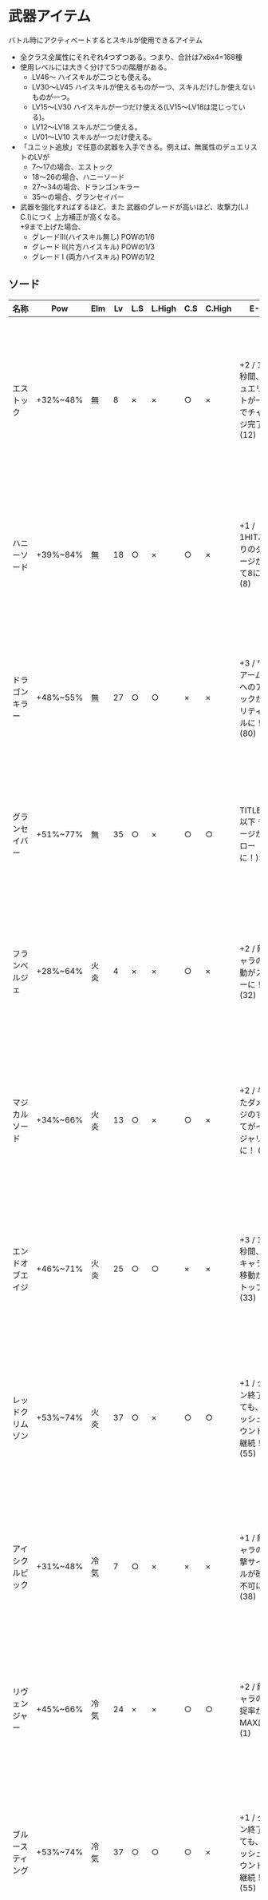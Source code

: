# 武器アイテム

バトル時にアクティベートするとスキルが使用できるアイテム

- 全クラス全属性にそれぞれ4つずつある。つまり、合計は7x6x4=168種
- 使用レベルには大きく分けて5つの階層がある。
  - LV46～ ハイスキルが二つとも使える。
  - LV30～LV45 ハイスキルが使えるものが一つ、スキルだけしか使えないものが一つ。
  - LV15～LV30 ハイスキルが一つだけ使える(LV15～LV18は混じっている)。
  - LV12～LV18 スキルが二つ使える。
  - LV01～LV10 スキルが一つだけ使える。
- 「ユニット追放」で任意の武器を入手できる。例えば、無属性のデュエリストのLVが
  - 7～17の場合、エストック
  - 18～26の場合、ハニーソード
  - 27～34の場合、ドランゴンキラー
  - 35～の場合、グランセイバー
- 武器を強化すればするほど、また 武器のグレードが高いほど、攻撃力(L.I C.I)につく 上方補正が高くなる。<br />+9まで上げた場合、
  - グレードⅢ(ハイスキル無し) POWの1/6
  - グレード Ⅱ(片方ハイスキル) POWの1/3
  - グレード Ⅰ (両方ハイスキル) POWの1/2

## ソード 

|名称|Pow|Elm|Lv|L.S|L.High|C.S|C.High|E-1|E-2|E-3|
|---|---|---|---|---|---|---|---|---|---|---|
|エストック|+32%~48%|無|8|×|×|○|×|+2 / 10秒間、デュエリストが一瞬でチャージ完了！ (12)|+4 / Lフェイズ時、属性関係なくハイスキル可能に！ (79)|+6 / ハーミットが1スクエアだけ前進可能に！ (62)|
|ハニーソード|+39%~84%|無|18|○|×|○|×|+1 / 1HITあたりのダメージが全て8に！ (8)|+4 / アタックをヒットさせるとスタン状態に！ (95)|+8 / 1HITあたりのダメージが全て888に！ (88)|
|ドラゴンキラー|+48%~55%|無|27|○|○|×|×|+3 / ワイアーム種へのアタックがクリティカルに！ (80)|+5 / 10秒間、アーチャーが一瞬でチャージ完了！ (15)|+7 / アーチャーが1スクエアだけ前進可能に！ (72)|
|グランセイバー|+51%~77%|無|35|○|×|○|○|TITLE(+3以下 チャージがスローに！):2|+5 / ウィスプが巨大化し、被弾確率アップ！ (22)|+7 / 無属性スキルのATKが2倍に！ (19)|
|フランベルジェ|+28%~64%|火炎|4|×|×|○|×|+2 / 敵キャラの移動がスローに！ (32)|+5 / スキルにステータス異常効果が付加！ (51)|+6 / 10秒間、ウォーリアが一瞬でチャージ完了！ (13)|
|マジカルソード|+34%~66%|火炎|13|○|×|○|×|+2 / 与えたダメージのすべてがインジャリーに！ (6)|+5 / 敵キャラがグラムを踏むとクリティカルに！ (98)|+7 / 10秒間、ランスナイトが一瞬でチャージ完了！ (18)|
|エンドオブエイジ|+46%~71%|火炎|25|○|○|×|×|+3 / 15秒間、敵キャラの移動がストップ！ (33)|+5 / 火炎属性の敵弾に被弾するとターン終了！ (54)|+7 / 火炎属性の敵弾をスルー！ (53)|
|レッドクリムゾン|+53%~74%|火炎|37|○|×|○|○|+1 / ターン終了しても、ラッシュカウントが継続！ (55)|+6 / 火炎属性スキルのATKが2倍に！ (21)|+8 / 10秒間、プリエステスが一瞬でチャージ完了！ (16)|
|アイシクルピック|+31%~48%|冷気|7|○|×|×|×|+1 / 敵キャラの攻撃サイクルが確認不可に！ (38)|+4 / ラミア種へのアタックがクリティカルに！ (40)|+7 / 10秒間、ハーミットが一瞬でチャージ完了！ (14)|
|リヴェンジャー|+45%~66%|冷気|24|×|×|○|○|+2 / 敵キャラの捕捉率がMAXに！ (1)|+6 / 冷気属性の敵弾に被弾するとターン終了！ (64)|+9 / 被弾するごとに、EXPが増加！ (43)|
|ブルースティング|+53%~74%|冷気|37|○|○|○|×|+1 / ターン終了しても、ラッシュカウントが継続！ (55)|+6 / 冷気属性スキルのATKが2倍に！ (23)|+8 / 10秒間、ウィザードが一瞬でチャージ完了！ (17)|
|精霊剣ゼファーレ|+62%~85%|冷気|53|○|○|○|○|+2 / 冷気属性の敵弾をスルー！ (63)|+4 / 与えたダメージの全てがインジャリーに！ (6)|+6 / 被弾時のダメージが半減！ (36)|
|エナジーブレード|+30%~52%|雷撃|6|○|×|×|×|+3 / 雷撃属性の敵弾に被弾するとターン終了！ (74)|+4 / 雷撃属性の敵弾をスルー！ (73)|+8 / 雷撃属性スキルのATKが2倍に！ (25)|
|斬鉄剣|+42%~69%|雷撃|21|×|×|○|○|+1 / すべての攻撃でオブジェクトが破壊！ (58)|+4 / 被弾するごとにMPが減少！ (26)|+7 / スキルが高速で発動！ (75)|
|七星宝剣|+54%~75%|雷撃|38|○|○|○|×|+3 / ジェムのMPゲージ蓄積量が2倍に！ (7)|+5 / 男性ユニットが属性関係なくハイスキル可能に！ (78)|+7 / MPが2ゲージぶん蓄積！ (52)|
|真・斬鉄剣|+67%~86%|雷撃|58|○|○|○|○|+1 / すべての攻撃でオブジェクト破壊！ (58)|+4 / ＭＰが０に！ (85)|+7 / スキルが２回連続で発動！ (97)|
|白銀のレイピア|+31%~52%|神聖|7|○|×|×|×|+4 / 女性ユニットが属性関係なくハイスキル可能に！ (87)|+5 / 敵キャラがステルス状態に！ (71)|+6 / ウィザードが1スクエアだけ前進可能に！ (92)|
|破邪の霊剣|+41%~55%|神聖|20|×|×|○|○|+2 / Cフェイズ時のみ、アイテム装備不可！ (59)|+4 / 神聖属性の敵弾をスルー！ (83)|+7 / 全ての攻撃でオブジェクトが破壊！ (60)|
|エクスカリバー|+53%~86%|神聖|42|○|○|○|×|+3 / 敵キャラの攻撃サイクルがスローに！ (31)|+5 / 神聖属性の敵弾に被弾するとターン終了！ (84)|+7 / 神聖属性スキルのATKが2倍に！ (27)|
|天使剣ロージア|+74%~88%|神聖|65|○|○|○|○|+5 / プリエステスが1スクエアだけ前進可能に！ (82)|+7 / 獲得EXPが2倍に！ (48)|+9 / 初撃が1ダメージで、HITするごとに倍増！ (00)|
|血濡れのレイピア|+25%~58%|暗黒|1|×|×|○|×|+2 / 暗黒属性の敵弾に被弾するとターン終了！ (94)|+5 / 敵キャラの移動が高速に！ (46)|+9 / チャージ中、敵キャラのHPが徐々に減少！ (41)|
|デスブリンガー|+33%~77%|暗黒|12|○|×|○|×|+3 / 敵キャラの攻撃サイクルが高速に！ (42)|+5 / 10秒間、被弾するとターン終了！ (44)|+6 / 敵キャラのインジャリー回復がストップ！ (47)|
|葬送剣ゾルフィ|+49%~72%|暗黒|28|○|○|×|×|+3 / 暗黒属性の敵弾をスルー！ (93)|+4 / ウィスプの活動量で明度が変化！ (96)|+6 / 敵キャラの捕捉率がMAXに！ (1)|
|妖刀夜叉|+61%~91%|暗黒|45|○|×|○|○|+1 / 敵キャラのインジャリー回復が高速に！ (49)|+4 / TIMEが徐々に減少！ (11)|+7 / 暗黒属性スキルのATKが2倍に！ (29)|

## アクス 

|名称|Pow|Elm|Lv|L.S|L.High|C.S|C.High|E-1|E-2|E-3|
|---|---|---|---|---|---|---|---|---|---|---|
|フランシスカ|+30%~52%|無|6|×|×|○|×|+2 / ターン終了してもラッシュカウント継続！ (55)|+5 / 10秒間、デュエリストが一瞬でチャージ完了！ (12)|+8 / ドリアード種へのアタックがクリティカルに！ (20)|
|バトルアクス|+38%~43%|無|17|○|○|×|×|+1 / ターン終了してもラッシュカウント継続！ (55)|+4 / 10秒間、ウォーリアが一瞬でチャージ完了！ (13)|+8 / 無属性スキルのATKが2倍に！ (19)|
|ハンマーヘッド|+50%~72%|無|34|○|×|○|○|+4 / 男性ユニットが属性関係なくハイスキル可能に！ (78)|+6 / 全てのアイテムが装備不可！ (35)|+8 / スキルの初撃のみ、ATKが大幅アップ！ (34)|
|処刑人ドニの大斧|+58%~78%|無|49|○|○|○|○|+1 / 敵キャラの攻撃サイクルがスローに！ (31)|+4 / 10秒間、被弾するとターン終了！ (44)|+7 / 人間系へのアタックがクリティカルに！ (70)|
|バルバリアクス|+32%~44%|火炎|8|○|×|×|×|+4 / Cフェイズ時、属性関係なくハイスキル可能に！ (81)|+6 / ドリアード種へのアタックがクリティカルに！ (20)|+7 / ウィザードが1スクエアだけ前進可能に！ (92)|
|サンライズ|+44%~70%|火炎|23|×|×|○|○|+2 / 与えたダメージの全てがインジャリーに！ (6)|+4 / 火炎属性の敵弾をスルー！ (53)|+7 / 被弾時のダメージが半減！ (36)|
|煉獄斧|+52%~97%|火炎|36|○|○|○|×|+3 / 火炎属性の敵弾に被弾するとターン終了！ (54)|+5 / スキルにステータス異常効果が付加！ (51)|+7 / 敵キャラのインジャーリー回復がストップ！ (47)|
|紅蓮のドラゴニア|+63%~79%|火炎|54|○|○|○|○|+3 / MPが徐々に減少！ (37)|+6 / 火炎属性スキルのATKが2倍に！ (21)|+7 / 10秒間ウィザードが一瞬でチャージ完了！ (17)|
|凍てついた斧|+25%~58%|冷気|1|×|×|○|×|+2 / チャージがスローに！ (2)|+5 / ウィスプの移動がスローに！ (65)|+8 / 15秒間、敵キャラの移動がストップ！ (33)|
|氷晶のクレセント|+38%~67%|冷気|17|○|×|○|×|+3 / ハーミットが1スクエアだけ前進可能に！ (62)|+5 / 冷気属性の敵弾に被弾するとターン終了！ (64)|+8 / 冷気属性のスキルのATKが2倍に！ (23)|
|オーロラアクス|+47%~70%|冷気|26|○|○|×|×|+2 / 冷気属性の敵弾をスルー！ (63)|+5 / スキルがスローで発動！ (76)|+7 / 敵キャラの移動がスローに！ (32)|
|リヴァイアサン|+57%~90%|冷気|41|○|×|○|○|+3 / ウィスプが巨大化し、被弾確率アップ！ (22)|+6 / 獲得EXPが2倍に！ (48)|+7 / 10秒間、ハーミットが一瞬でチャージ完了！ (14)|
|バルディッシュ|+28%~35%|雷撃|4|○|×|×|×|+4 / レベルに関係なく、アイテムが装備可能に！ (56)|+6 / ドリアード種へのアタックがクリティカルに！ (20)|+7 / アーチャーが1スクエアだけ前進可能に！ (72)|
|サンダーバード|+36%~78%|雷撃|15|○|×|○|×|TITLE(+2以下 敵キャラの攻撃サイクルが確認不可に！):38|+5 / 敵キャラの攻撃サイクルが高速に！ (42)|+6 / 雷撃属性の敵弾をスルー！ (73)|
|ミョルニル|+46%~70%|雷撃|25|×|×|○|○|+3 / 10秒間、アーチャーが一瞬でチャージ完了！ (15)|+7 / 被弾するごとに、MPが減少！ (26)|+8 / 被弾するごとに、MPゲージが蓄積！ (45)|
|雷轟ギガンティア|+53%~76%|雷撃|37|○|○|○|×|+2 / アタックをヒットさせるとスタン状態に！ (95)|+4 / 電撃属性の敵弾に被弾するとターン終了！ (74)|+7 / 雷撃属性のスキルのATKが２倍！ (25)|
|十字斧|+29%~55%|神聖|5|×|×|○|×|+3 / 神聖属性の敵弾をスルー！ (83)|+5 / 神聖属性の敵弾に被弾するとターン終了！ (84)|+6 / レベルに関係なく、アイテムが装備可能に！ (56)|
|ホーリーアクス|+36%~56%|神聖|15|○|×|○|×|+2 / 10秒間、プリエステスが一瞬でチャージ完了！ (16)|+8 / 神聖属性スキルのATKが2倍に！ (27)|+9 / プリエステスが１スクエアだけ前進可能に！ (82)|
|ミルキーウェイ|+49%~71%|神聖|28|○|○|×|×|+4 / 被弾時のダメージが半減！ (36)|+5 / 敵キャラのインジャーリー回復が高速に！ (49)|+9 / 被弾するごとに、EXPが増加！ (43)|
|聖斧エンジェリケ|+55%~85%|神聖|39|○|×|○|○|+1 / VITの消費なしでスキル発動！ (89)|+4 / 与えたダメージの全てがインジャーリーに！ (6)|+7 / 女性ユニットが属性関係なくハイスキル可能に！ (87)|
|スラッシャー|+27%~53%|暗黒|2|○|×|×|×|+3 / 敵キャラの移動が高速に！ (46)|+4 / チャージが高速に！ (3)|+7 / 10秒間、ランスナイトが一瞬でチャージ完了！ (18)|
|混沌の戦斧|+40%~59%|暗黒|19|×|×|○|○|+3 / Lフェイズ時のみ、アイテム装備不可！ (61)|+5 / 暗黒属性の敵弾をスルー！ (93)|+8 / HITするごとに、ATKがランダムに変動！ (67)|
|デビルウイング|+59%~83%|暗黒|31|○|○|○|×|+3 / 被弾時のダメージが2倍に！ (24)|+5 / セットしたアイテムがランダムで消滅！ (57)|+7 / 暗黒属性スキルのATKが2倍に！ (29)|
|魔斧ガルガロドン|+69%~100%|暗黒|60|○|○|○|○|+2 / 出撃しているユニットのVITが2.0減少！ (99)|+5 / 暗黒属性の敵弾に被弾するとターン終了！ (94)|+7 / チャージ中、敵キャラのHPが徐々に減少！ (41)|

## ダガー 

|名称|Pow|Elm|Lv|L.S|L.High|C.S|C.High|E-1|E-2|E-3|
|---|---|---|---|---|---|---|---|---|---|---|
|猛犬のキバ|+25%~58%|無|1|○|×|×|×|+2 / Lフェイズ時のみ、アイテム装備不可！ (61)|+4 / 敵キャラの移動が高速に！ (46)|+7 / 敵キャラのインジャーリー回復がストップ！ (47)|
|マインゴーシュ|+33%~71%|無|12|○|×|○|×|+4 / 敵キャラの移動がスローに！ (32)|+5 / 敵キャラの攻撃サイクルがスローに！ (31)|+8 / Cフェイズ時、属性関係なくハイスキル可能に！ (81)|
|餓狼のキバ|+50%~61%|無|29|×|×|○|○|+3 / 敵キャラの攻撃サイクルが高速に！ (42)|+6 / ハウンド種へのアタックがクリティカルに！ (50)|+7 / 無属性スキルのATKが2倍に！ (19)|
|虚空裂ク爪|+56%~86%|無|40|○|○|○|×|+5 / 敵キャラがステルス状態に！ (71)|+6 / ウィスプの残像が敵弾に変化！ (91)|+7 / 飛行系へのアタックがクリティカルに！ (90)|
|ホットエッジス|+29%~66%|火炎|3|×|×|○|×|+2 / 火炎属性の敵弾に被弾するとターン終了！ (54)|+5 / 被弾時のダメージが2倍に！ (24)|+8 / 与えたダメージの全てが非インジャーリーに！ (5)|
|灼熱のバゼラード|+35%~64%|火炎|14|○|×|○|×|+2 / 10秒間、ウィザードが一瞬でチャージ完了！ (17)|+5 / ウィザードが1スクエアだけ前進可能に！ (92)|+8 / 与えたダメージの全てが非インジャーリーに！ (5)|
|バーニンセイバー|+45%~60%|火炎|24|○|○|×|×|+4 / スキルにステータス異常効果が付加！ (51)|+6 / ドリアード種へのアタックがクリティカルに！ (20)|+8 / 火炎属性スキルのATKが2倍に！ (21)|
|鳳凰緋剣ガトレア|+54%~86%|火炎|38|○|×|○|○|+2 / 火炎属性の敵弾をスルー！ (53)|+5 / セットしたアイテムの1つがランダムで消滅！ (57)|+8 / ワイアーム種へのアタックがクリティカルに！ (80)|
|氷柱の短剣|+26%~59%|冷気|2|○|×|×|×|+1 / 全てのアイテムが装備不可！ (35)|+5 / ハーミットが1スクエアだけ前進可能に！ (62)|+8 / 15秒間、敵キャラの移動がストップ！ (33)|
|ジャックナイフ|+43%~59%|冷気|22|×|×|○|○|+2 / 10秒間、ハーミットが一瞬でチャージ完了！ (14)|+4 / 冷気属性の敵弾に被弾するとターン終了！ (64)|+8 / 人間系へのアタックがクリティカルに！ (70)|
|ブリザードダガー|+49%~67%|冷気|33|○|○|○|×|+2 / フェイズチェンジ不可！ (66)|+5 / 冷気属性の敵弾をスルー！ (63)|+7 / 冷気属性スキルのATKが2倍に！ (23)|
|深蒼なるジェミニ|+66%~82%|冷気|57|○|○|○|○|+5 / 10秒間ランスナイトが一瞬でチャージ完了！ (18)|+7 / 獲得EXPが２倍に！ (48)|+9 / スキルが２回連続で発動！ (97)|
|ナーガの牙|+34%~55%|雷撃|10|×|×|○|×|+6 / ラミア種へのアタックがクリティカルに！ (40)|+7 / 10秒間ウォーリアが一瞬でチャージ完了！ (13)|+8 / アーチャーが1スクエアだけ前進可能に！ (72)|
|電撃ダガー|+43%~68%|雷撃|22|○|○|×|×|+2 / 雷撃属性の敵弾に被弾するとターン終了！ (74)|+4 / 雷撃属性の敵弾をスルー！ (73)|+8 / アタックをヒットさせるとスタン状態に！ (95)|
|ルーンナイフ|+54%~75%|雷撃|38|○|×|○|○|+4 / 敵キャラがグラムを踏むとクリティカルに！ (98)|+7 / 被弾するごとに、MPゲージが蓄積！ (45)|+8 / 10秒間、アーチャーが一瞬でチャージ完了！ (15)|
|閃光のグラニエル|+68%~83%|雷撃|59|○|○|○|○|+3 / アンデッド系へのアタックがクリティカルに！ (60)|+6 / 出撃しているユニットのVITが2.0減少！ (99)|+7 / 雷撃属性のスキルのATKが２倍！ (25)|
|シルバーダガー|+32%~46%|神聖|8|○|×|×|×|+6 / 神聖属性スキルのATKが2倍に！ (27)|+7 / 10秒間、デュエリストが一瞬でチャージ完了！ (12)|+9 / プリエステスが1スクエアだけ前進可能に！ (82)|
|アヴェンジャー|+35%~78%|神聖|14|○|×|○|×|+2 / 神聖属性の敵弾に被弾するとターン終了！ (84)|+4 / 10秒間、被弾するとターン終了！ (44)|+7 / 人間系へのアタックがクリティカルに！ (70)|
|マナリスダガー|+48%~72%|神聖|27|×|×|○|○|+1 / 敵キャラのインジャーリー回復が高速に！ (49)|+4 / チャージ中、TIMEが減少しない！ (39)|+7 / 10秒間、プリエステスが一瞬でチャージ完了！ (16)|
|プリンセスガード|+61%~86%|神聖|45|○|○|○|×|+2 / 神聖属性の敵弾をスルー！ (83)|+5 / VITの消費なしでスキル発動！ (89)|+8 / セイバー種へのアタックがクリティカルに！ (30)|
|レイヴンナイフ|+30%~66%|暗黒|6|×|×|○|×|+3 / 10秒間、被弾するとターン終了！ (44)|+5 / 敵キャラの補足率がMAXに！ (1)|+8 / 与えたダメージが全て非インジャリーに！ (5)|
|ヴァンピール|+46%~65%|暗黒|25|○|○|×|×|+1 / MPが徐々に減少！ (37)|+4 / 暗黒属性の敵弾をスルー！ (93)|+7 / 人間系へのアタックがクリティカルに！ (70)|
|冥刀イシュトナ|+50%~72%|暗黒|34|○|×|○|○|+2 / 暗黒属性の敵弾に被弾するとターン終了！ (94)|+6 / 人間系へのアタックがクリティカルに！ (70)|+8 / 暗黒属性スキルのATKが2倍に！ (29)|
|漆黒のメビウス|+69%~85%|暗黒|60|○|○|○|○|+3 / VITの消費なしでスキル発動！ (89)|+5 / ウィスプの活動量で明度が変動！ (96)|+9 / スキルが２回連続で発動！ (97)|

## ボウ 

|名称|Pow|Elm|Lv|L.S|L.High|C.S|C.High|E-1|E-2|E-3|
|---|---|---|---|---|---|---|---|---|---|---|
|手作りの弓|+25%~58%|無|1|×|×|○|×|+1 / 全てのアイテムが装備不可！ (35)|+4 / 1HITあたりのダメージが全て8に！ (8)|+7 / ターン終了しても、ラッシュカウントが継続！ (55)|
|ロングボウ|+36%~42%|無|15|○|○|×|×|+1 / ターン終了しても、ラッシュカウントが継続！ (55)|+7 / 飛行系へのアタックがクリティカルに！ (90)|+8 / 10秒間、ランスナイトが一瞬でチャージ完了！ (18)|
|ガトリングボウ|+48%~67%|無|32|○|×|○|○|+1 / HITするごとに、ATKがランダムで変動！ (67)|+4 / 敵キャラの攻撃サイクルが確認不可に！ (38)|+7 / アーチャーが1スクエアだけ前進可能に！ (72)|
|落鳳の強弩|+55%~60%|無|46|○|○|○|○|+3 / 飛行系へのアタックがクリティカルに！ (90)|+6 / 出現中のジェムが敵弾に変化！ (4)|+7 / 無属性スキルのATKが2倍に！ (19)|
|フリントボウ|+27%~61%|火炎|3|○|×|×|×|+2 / 10秒間、ウィザードが一瞬でチャージ完了！ (17)|+5 / 被弾時のダメージが2倍に！ (24)|+7 / アタックをヒットさせるとスタン状態に！ (95)|
|フレアシューター|+35%~64%|火炎|14|○|×|○|×|+2 / 敵キャラの捕捉率がMAXに！ (1)|+4 / 10秒間、ウォーリアが一瞬でチャージ完了！ (13)|+7 / ウィザードが1スクエアだけ前進可能に！ (92)|
|火竜弩|+42%~68%|火炎|21|×|×|○|○|+2 / 火炎属性の敵弾をスルー！ (53)|+5 / 被弾するごとに、EXPが減少！ (28)|+6 / 敵キャラのインジャーリー回復がストップ！ (47)|
|プロミネントボウ|+52%~78%|火炎|36|○|○|○|×|+1 / ターン終了しても、ラッシュカウントが継続！ (55)|+4 / 出現中のジェムが敵弾に変化！ (4)|+7 / 火炎属性スキルのATKが2倍に！ (21)|
|疾風の弓|+30%~61%|冷気|6|○|×|×|×|+2 / 敵キャラの移動が高速に！ (46)|+4 / チャージが高速に！ (3)|+8 / チャージ中、TIMEが減少しない！ (39)|
|雨雲の弓|+38%~39%|冷気|17|×|×|○|○|+1 / HITするごとに、ATKがランダムに変動！ (67)|+4 / 冷気属性の敵弾をスルー！ (63)|+6 / 10秒間、ハーミットが一瞬でチャージ完了！ (14)|
|氷河のガジェット|+49%~91%|冷気|33|○|○|○|×|+2 / チャージがスローに！ (2)|+5 / MPが0に！ (85)|+7 / 15秒間、敵キャラの移動がストップ！ (33)|
|ストームブリンガ|+59%~75%|冷気|50|○|○|○|○|+3 / 出現中のジェムが敵弾に変化！ (4)|+7 / 冷気属性スキルのATKが2倍に！！ (23)|+8 / ハーミットが１スクエアだけ前進可能に！ (62)|
|スパイラルアーク|+32%~63%|雷撃|8|○|×|×|×|+3 / ターン終了しても、ラッシュカウントが継続！ (55)|+5 / 敵キャラの移動がスローに！ (32)|+7 / Lフェイズ時、属性関係なくハイスキル可能に！ (79)|
|ライトニングボウ|+47%~61%|雷撃|26|×|×|○|○|+1 / ターン終了しても、ラッシュカウントが継続！ (55)|+5 / 10秒間、デュエリストが一瞬でチャージ完了！ (12)|+8 / 雷撃属性スキルのATKが2倍に！ (25)|
|雷迅の弓|+50%~73%|雷撃|34|○|○|○|×|+2 / 敵キャラの攻撃サイクルが高速に！ (42)|+4 / チャージ中、TIMEが減少しない！ (39)|+7 / 飛行系へのアタックがクリティカルに！ (90)|
|ディアナの星弓|+70%~83%|雷撃|61|○|○|○|○|+2 / 10秒間アーチャーが一瞬でチャージ完了！ (15)|+4 / 雷撃属性の敵弾をスルー！ (73)|+7 / スキルの初撃のみ、ATKが大幅アップ！ (34)|
|祝福の弓|+29%~62%|神聖|5|×|×|○|×|TITLE(+3以下 VITの消費なしでスキル発動！):89|+5 / Cフェイズ時のみ、アイテム装備不可！ (59)|+7 / 10秒間、プリエステスが一瞬でチャージ完了！ (16)|
|エルフィンボウ|+36%~64%|神聖|15|○|×|○|×|+4 / 敵キャラの攻撃サイクルがスローに！ (31)|+6 / 飛行系へのアタックがクリティカルに！ (90)|+8 / ハウンド種へのアタックがクリティカルに！ (50)|
|虹色アーク|+48%~62%|神聖|27|○|○|×|×|+2 / 神聖属性の敵弾をスルー！ (83)|+5 / フェイズチェンジ不可！ (66)|+8 / 神聖属性スキルのATKが2倍に！ (27)|
|聖弓ファーレン|+56%~81%|神聖|40|○|×|○|○|+4 / プリエステスが１スクエアだけ前進可能に！ (82)|+5 / 敵キャラのインジャリー回復が高速に！ (49)|+6 / 獲得EXPが２倍に！ (48)|
|ナイトクロウ|+28%~64%|暗黒|4|×|×|○|×|+3 / 出現中のジェムが敵弾に変化！ (4)|+4 / セットしたアイテムの1つがランダムで消滅！ (57)|+5 / HITするごとに、ATKがランダムに変動！ (67)|
|無明の霊弓|+38%~79%|暗黒|17|○|×|○|×|+1 / 敵キャラがステルス状態に！ (71)|+4 / スキルが高速で発動！ (75)|+7 / チャージが高速に！ (3)|
|ダークシューター|+47%~57%|暗黒|26|○|○|×|×|+2 / 暗黒属性の敵弾をスルー！ (93)|+5 / 敵キャラの捕捉率がMAXに！ (1)|+8 / 暗黒属性スキルのATKが2倍に！ (29)|
|ゴルゴダの魔弓|+58%~82%|暗黒|42|○|×|○|○|+1 / 出現中のジェムが敵弾に変化！ (4)|+4 / ハウンド種へのアタックがクリティカルに！ (50)|+7 / ワイアーム種へのアタックがクリティカルに！ (80)|

## メイス 

|名称|Pow|Elm|Lv|L.S|L.High|C.S|C.High|E-1|E-2|E-3|
|---|---|---|---|---|---|---|---|---|---|---|
|トゲトゲハンマー|+37%~64%|無|10|○|×|×|×|TITLE(+4以下 敵キャラの攻撃サイクルが高速に！):42|TITLE(+6以下 10秒間、ウォーリアが一瞬でチャージ完了！):13|TITLE(+7以下 男性ユニットが属性関係なくハイスキル可能に！):78|
|モーニングスター|+35%~64%|無|14|○|×|○|×|+2 / 全ての攻撃でオブジェクトが破壊！ (58)|+6 / 10秒間、ランスナイトが一瞬でチャージ完了！ (18)|+8 / 無属性スキルのATKが2倍に！ (19)|
|ダマスクスメイス|+45%~58%|無|24|×|×|○|○|+3 / 敵キャラの移動が高速に！ (46)|+6 / ラミア種へのアタックがクリティカルに！ (40)|+7 / 10秒間、デュエリストが一瞬でチャージ完了！ (12)|
|フォーミュラー|+61%~86%|無|45|○|○|○|×|+1 / ボス敵のレイジレートが徐々に上昇！ (9)|+5 / 敵キャラの攻撃サイクルがスローに！ (31)|+8 / 初撃ダメージ1でHITごとにダメージが倍増していく！ (00)|
|拝火銅棍|+33%~54%|火炎|9|○|×|×|×|+1 / 敵キャラのインジャリー回復が高速に！ (49)|+5 / Lフェイズ時、属性関係なくハイスキル可能に！ (79)|+9 / 出撃しているユニットのVITが2.0回復！ (86)|
|アグニの焔勺|+45%~52%|火炎|24|×|×|○|○|+2 / 10秒間、ウィザードが一瞬でチャージ完了！ (17)|+5 / ウィザードが1スクエアだけ前進可能に！ (92)|+7 / ラミア種へのアタックがクリティカルに！ (40)|
|レッドヴァイパー|+49%~81%|火炎|33|○|○|○|×|+3 / 被弾時のダメージが2倍に！ (24)|+4 / 火炎属性の敵弾に被弾するとターン終了！ (54)|+7 / 火炎属性スキルのATKが2倍に！ (21)|
|ブラッディローズ|+61%~90%|火炎|52|○|○|○|○|+1 / 全てのアイテムが装備不可！ (35)|+2 / 敵キャラの捕捉率がMAXに！ (1)|+6 / 敵キャラの移動がスローに！ (32)|
|サファイアメイス|+31%~52%|冷気|7|×|×|○|×|+3 / 10秒間、ハーミットが一瞬でチャージ完了！ (14)|+5 / ハーミットが1スクエアだけ前進可能に！ (62)|+8 / MPが2ゲージぶん蓄積！ (52)|
|メフィーマの氷杯|+36%~73%|冷気|15|○|×|○|×|+1 / Cフェイズ時のみ、アイテム装備不可！ (59)|+8 / アンデッド系へのアタックがクリティカルに！ (60)|+9 / 出撃しているユニットのVITが2.0回復！ (86)|
|ブルーボンバー|+51%~72%|冷気|30|○|○|×|×|+3 / スキルがスローで発動！ (76)|+4 / 冷気属性の敵弾に被弾するとターン終了！ (64)|+7 / 冷気属性スキルのATKが2倍に！ (23)|
|ゼロファクター|+55%~95%|冷気|39|○|×|○|○|+1 / 被弾するごとに、EXPが減少！ (28)|+4 / 15秒間敵キャラの移動がストップ！ (33)|+7 / 与えたダメージが全て非インジャリーに！ (5)|
|ラッキーブルーム|+31%~57%|雷撃|7|×|×|○|×|+3 / 雷撃属性の敵弾に被弾するとターン終了！ (74)|+7 / ジェムのMPゲージ蓄積量が2倍に！ (7)|+9 / 1HITあたりのダメージが7のゾロ目に！ (77)|
|金色の飾槌|+41%~42%|雷撃|20|○|○|×|×|+5 / レベルに関係なく、アイテムが装備可能に！ (56)|+7 / 雷撃属性スキルのATKが2倍に！ (25)|+8 / アーチャーが1スクエアだけ前進可能に！ (72)|
|煌きのステッキ|+52%~73%|雷撃|36|○|×|○|○|+6 / アンデッド系へのアタックがクリティカルに！ (60)|+7 / 被弾するまで、TIMEが徐々に回復！ (68)|+8 / 10秒間、アーチャーが一瞬でチャージ完了！ (15)|
|ギャラクティカ|+56%~82%|雷撃|47|○|○|○|○|+2 / スキルにステータス異常効果が付加！ (51)|+4 / 被弾時のダメージが半減！ (36)|+6 / アタックをヒットさせるとスタン状態に！ (95)|
|幸せのベル|+27%~43%|神聖|3|×|×|○|×|+4 / 被弾するまで、TIMEが徐々に回復！ (68)|+6 / 10秒間、全ての敵弾をスルー！ (10)|+8 / HITするごとに、ATKがランダムに変動！ (67)|
|ヴィーナスワンド|+39%~55%|神聖|18|○|○|×|×|+1 / 与えたダメージの全てがインジャリーに！ (6)|+4 / 被弾するまで、TIMEが徐々に回復！ (68)|+7 / 被弾時のダメージが半減！ (36)|
|ヴァルキュリエス|+58%~77%|神聖|42|○|×|○|○|+5 / アンデッド系へのアタックがクリティカルに！ (60)|+6 / 敵キャラのインジャーリー回復がストップ！ (47)|+7 / 神聖属性スキルのATKが2倍に！ (27)|
|千夜聖夜の秘槌|+71%~87%|神聖|62|○|○|○|○|+3 / アンデッド系へのアタックがクリティカルに！ (60)|+5 / 神聖属性の敵弾に被弾するとターン終了！ (84)|+7 / チャージ中、敵キャラのHPが徐々に減少！ (41)|
|ブラックブランド|+30%~62%|暗黒|6|○|×|×|×|+2 / Cフェイズ時のみ、アイテム装備不可！ (59)|+5 / 被弾するごとに、MPが減少！ (26)|+8 / 暗黒属性スキルのATKが2倍に！ (29)|
|パメラのほうき|+35%~68%|暗黒|14|○|×|○|×|+1 / ウィスプの操作が反転！ (69)|+7 / 敵キャラがグラムを踏むとクリティカルに！ (98)|+8 / 10秒間、プリエステスが一瞬でチャージ完了！ (16)|
|ロストアメイデン|+44%~79%|暗黒|23|×|×|○|○|+2 / 暗黒属性の敵弾に被弾するとターン終了！ (94)|+4 / TIMEが徐々に減少！ (11)|+6 / 与えたダメージの全てが非インジャリーに！ (5)|
|レーヴァティン|+46%~70%|暗黒|30|○|○|○|×|+3 / プリエステスが1スクエアだけ前進可能に！ (82)|+5 / チャージがスローに！ (2)|+7 / 10秒間、全ての敵弾をスルー！ (10)|

## ロッド 

|名称|Pow|Elm|Lv|L.S|L.High|C.S|C.High|E-1|E-2|E-3|
|---|---|---|---|---|---|---|---|---|---|---|
|贖いの杖|+25%~58%|無|1|○|×|×|×|+1 / Lフェイズ時のみ、アイテム装備不可！ (61)|+4 / 敵キャラの攻撃サイクルが高速に！ (42)|+8 / 与えたダメージの全てが非インジャーリーに！ (5)|
|エレメントロッド|+35%~64%|無|14|○|×|○|×|+5 / チャージが高速に！ (3)|+7 / 1HITあたりのダメージが全て888に！ (88)|+8 / 被弾するごとに、MPゲージが蓄積！ (45)|
|エーテロッド|+50%~62%|無|29|×|×|○|○|+6 / MPが2ゲージぶん蓄積！ (52)|+7 / 敵キャラがグラムを踏むとクリティカルに！ (98)|+8 / 無属性スキルのATKが2倍に！ (19)|
|不可思議無銘の一|+60%~94%|無|44|○|○|○|×|+5 / ウィスプの操作が反転！ (69)|+6 / スキルがスローで発動！ (76)|+7 / スキルが高速で発動！ (75)|
|ルビースタッフ|+30%~54%|火炎|6|○|×|×|×|+3 / 敵キャラの移動が高速に！ (46)|+5 / 女性ユニットが属性関係なくハイスキル可能に！ (87)|+7 / 10秒間、デュエリストが一瞬でチャージ完了！ (12)|
|火蛇のロッド|+44%~70%|火炎|23|×|×|○|○|+3 / 火炎属性の敵弾に被弾するとターン終了！ (54)|+5 / 敵キャラの捕捉率がMAXに！ (1)|+7 / 10秒間、ウィザードが一瞬でチャージ完了！ (17)|
|イグニースタッフ|+56%~85%|火炎|40|○|○|○|×|+4 / アタックをヒットさせるとスタン状態に！ (95)|+5 / 10秒間、ウォーリアが一瞬でチャージ完了！ (13)|+6 / 10秒間、ランスナイトが一瞬でチャージ完了！ (18)|
|サザンクロス|+65%~84%|火炎|56|○|○|○|○|+1 / TIMEが徐々に減少！ (11)|+6 / 火炎属性スキルのATKが2倍に！ (21)|+9 / スキルが２回連続で発動！ (97)|
|吹雪の杖|+27%~59%|冷気|3|×|×|○|×|+2 / Lフェイズ時のみ、アイテム装備不可！ (61)|+5 / 敵キャラの移動がスローに！ (32)|+7 / ハーミットが1スクエアだけ前進可能に！ (62)|
|サナリの樹氷の杖|+43%~57%|冷気|22|○|○|×|×|+3 / 冷気属性の敵弾に被弾するとターン終了！ (64)|+7 / ジェムのMPゲージ蓄積量が2倍に！ (7)|+8 / 冷気属性スキルのATKが2倍に！ (23)|
|クリスタルロッド|+49%~78%|冷気|33|○|×|○|○|+4 / 10秒間、全ての敵弾をスルー！ (10)|+7 / 15秒間、敵キャラの移動がストップ！ (33)|+8 / 10秒間、ハーミットが一瞬でチャージ完了！ (14)|
|古杖アクエリア|+59%~80%|冷気|50|○|○|○|○|+1 / 与えたダメージのすべてがインジャリーに！ (6)|+2 / チャージがスローに！ (2)|+8 / 初撃が１ダメージで、HITするごとに倍増！ (00)|
|ジュエルロッド|+29%~66%|雷撃|5|×|×|○|×|+1 / 全てのアイテムが装備不可！ (35)|+4 / 雷撃属性の敵弾に被弾するとターン終了！ (74)|+7 / レベルに関係なく、アイテムが装備可能に！ (56)|
|月光の杖|+33%~62%|雷撃|12|○|×|○|×|+2 / チャージ中、TIMEが減少しない！ (39)|+4 / 敵キャラの攻撃サイクルがスローに！ (31)|+6 / アーチャーが1スクエアだけ前進可能に！ (72)|
|グラディウス|+46%~52%|雷撃|25|○|○|×|×|+6 / 飛行系へのアタックがクリティカルに！ (90)|+7 / 雷撃属性スキルのATKが2倍に！ (25)|+8 / 10秒間、アーチャーが一瞬でチャージ完了！ (15)|
|ライアトライア|+53%~84%|雷撃|37|○|×|○|○|+1 / 被弾するごとに、MPが減少！ (26)|+5 / HITするごとに、ATKがランダムに変動！ (67)|+6 / 与えたダメージの全てが非インジャーリーに！ (5)|
|コーレル樹の枝|+32%~52%|神聖|8|×|×|○|×|+5 / ウィザードが1スクエアだけ前進可能に！ (92)|+8 / ジェムのMPゲージ蓄積量が2倍に！ (7)|+9 / プリエステスが1スクエアだけ前進可能に！ (82)|
|万年樹の枝|+39%~78%|神聖|18|○|×|○|×|+3 / チャージ中、TIMEが減少しない！ (39)|+5 / 神聖属性の敵弾に被弾するとターン終了！ (84)|+7 / ジェムのMPゲージ蓄積量が2倍に！ (7)|
|プラチナムロッド|+42%~56%|神聖|21|○|○|×|×|+2 / 10秒間、全ての敵弾をスルー！ (10)|+5 / VITの消費なしでスキル発動！ (89)|+6 / 10秒間、プリエステスが一瞬でチャージ完了！ (16)|
|聖杖ホーリクス|+59%~85%|神聖|43|○|×|○|○|TITLE(+2以下 敵キャラのインジャーリー回復が高速に！):49|+8 / 神聖属性スキルのATKが2倍に！ (27)|+9 / チャージ中、敵キャラのHPが徐々に減少！ (41)|
|オミナスロッド|+28%~64%|暗黒|4|○|×|×|×|TITLE(+2以下 暗黒属性の敵弾に被弾するとターン終了！):94|+5 / セットしたアイテムの1つがランダムで消滅！ (57)|+6 / Cフェイズ時、属性関係なくハイスキル可能に！ (81)|
|ガーゴイルロッド|+45%~65%|暗黒|24|×|×|○|○|+1 / ボス敵のレイジレートが徐々に上昇！ (9)|+4 / スキルにステータス異常効果が付加！ (51)|+7 / 暗黒属性スキルのATKが2倍に！ (29)|
|死神の杖|+48%~82%|暗黒|32|○|○|○|×|+4 / 10秒間、被弾するとターン終了！ (44)|+5 / 出撃しているユニットのVITが2.0減少！ (99)|+6 / 人間系へのアタックがクリティカルに！ (70)|
|ユルムンガンド|+71%~90%|暗黒|62|○|○|○|○|+2 / 敵キャラのインジャリー回復がストップ！ (47)|+4 / MPが徐々に減少！ (37)|+8 / スキルが２回連続で発動！ (97)|

## ランス 

|名称|Pow|Elm|Lv|L.S|L.High|C.S|C.High|E-1|E-2|E-3|
|---|---|---|---|---|---|---|---|---|---|---|
|ハルバード|+27%~45%|無|3|○|×|×|×|+3 / 10秒間、デュエリストが一瞬でチャージ完了！ (12)|+4 / 10秒間、ウォーリアが一瞬でチャージ完了！ (13)|+8 / Lフェイズ時、属性関係なくハイスキル可能に！ (79)|
|ファランクス|+38%~57%|無|17|×|×|○|○|+2 / ターン終了しても、ラッシュカウントが継続！ (55)|+4 / Lフェイズ時のみ、アイテム装備不可！ (61)|+7 / 男性ユニットが属性関係なくハイスキル可能に！ (78)|
|豪槍一本鬼|+58%~82%|無|42|○|○|○|×|+3 / 10秒間、ランスナイトが一瞬でチャージ完了！ (18)|+5 / 被弾時のダメージが半減！ (36)|+7 / セイバー種へのアタックがクリティカルに！ (30)|
|ハイパードリル|+68%~92%|無|59|○|○|○|○|+1 / セットしたアイテムがランダムで消滅！ (57)|+4 / スキルが高速で発動！ (75)|+7 / 無属性スキルのATKが2倍に！ (19)|
|フランメ|+31%~59%|火炎|7|×|×|○|×|TITLE(+2以下 10秒間、ウィザードが一瞬でチャージ完了！):17|+5 / 火炎属性の敵弾をスルー！ (53)|+7 / 敵キャラの移動がスローに！ (32)|
|フレイムランス|+40%~42%|火炎|19|○|○|×|×|+3 / ウィザードが1スクエアだけ前進可能に！ (92)|+5 / 敵キャラの攻撃サイクルが高速に！ (42)|+8 / 火炎属性スキルのATKが2倍に！ (21)|
|ローゼンカバリー|+51%~80%|火炎|35|○|×|○|○|+2 / 10秒間、被弾するとターン終了！ (44)|+4 / 火炎属性の敵弾をスルー！ (53)|+6 / Lフェイズ時、属性関係なくハイスキル可能に！ (79)|
|ティルフィング|+63%~79%|火炎|54|○|○|○|○|+1 / ボス敵のレイジレートが徐々に上昇！ (9)|+2 / MPが徐々に減少！ (37)|+5 / スキルの初撃のみ、ATKが大幅アップ！ (34)|
|チルドランス|+35%~56%|冷気|5|×|×|○|×|+3 / 10秒間、ハーミットが一瞬でチャージ完了！ (14)|+5 / 冷気属性の敵弾をスルー！ (63)|+8 / 敵キャラのインジャーリー回復がストップ！ (47)|
|アイスジャベリン|+39%~66%|冷気|18|○|×|○|×|TITLE(+6以下 冷気属性の敵弾をスルー！):63|+7 / Cフェイズ時、属性関係なくハイスキル可能に！ (81)|+8 / 冷気属性スキルのATKが2倍に！ (23)|
|フリージシャフト|+44%~61%|冷気|23|○|○|×|×|+3 / ハーミットが1スクエアだけ前進可能に！ (62)|+4 / Cフェイズ時のみ、アイテム装備不可！ (59)|+6 / 15秒間、敵キャラの移動がストップ！ (33)|
|悲槍シルヴィア|+61%~95%|冷気|45|○|×|○|○|+1 / チャージがスローに！ (2)|+3 / TIMEが徐々に減少！ (11)|+6 / スキルの初撃のみ、ATKが大幅アップ！ (34)|
|ゴールデンスピア|+32%~48%|雷撃|8|×|×|○|×|+3 / 10秒間、アーチャーが一瞬でチャージ完了！ (15)|+5 / 雷撃属性の敵弾をスルー！ (73)|+8 / 雷撃属性スキルのATKが2倍に！ (25)|
|エレガントスピア|+37%~65%|雷撃|16|○|×|○|×|+5 / レベルに関係なく、アイテムが装備可能に！ (56)|+6 / 女性ユニットが属性関係なくハイスキル可能に！ (87)|+7 / Cフェイズ時、属性関係なくハイスキル可能に！ (81)|
|金剛武槍|+49%~61%|雷撃|28|○|○|×|×|+3 / アーチャーが1スクエアだけ前進可能に！ (72)|+5 / フェイズチェンジ不可！ (66)|+7 / セイバー種へのアタックがクリティカルに！ (30)|
|シュバリエデロワ|+54%~81%|雷撃|38|○|×|○|○|TITLE(+3以下 雷撃属性の敵弾をスルー！):73|+4 / 被弾時のダメージが半減！ (36)|+6 / アタックをヒットさせるとスタン状態に！ (95)|
|パラディンランス|+34%~56%|神聖|10|○|×|×|×|+5 / 神聖属性の敵弾をスルー！ (83)|+7 / 10秒間、全ての敵弾をスルー！ (10)|+8 / プリエステスが1スクエアだけ前進可能に！ (82)|
|聖者の槍|+45%~59%|神聖|24|×|×|○|○|+2 / 10秒間、プリエステスが一瞬でチャージ完了！ (16)|+4 / 与えたダメージの全てがインジャーリーに！ (6)|+8 / 神聖属性スキルのATKが2倍に！ (27)|
|シャングリラ|+60%~85%|神聖|44|○|○|○|×|+4 / 10秒間、全ての敵弾をスルー！ (10)|+6 / ウィスプの移動がスローに！ (65)|+8 / 1HITあたりのダメージが7のゾロ目に！ (77)|
|悠久のグングニル|+73%~86%|神聖|64|○|○|○|○|+2 / 神聖属性の敵弾をスルー！ (83)|+6 / スキルの初撃のみ、ATKが大幅アップ！ (34)|+9 / 出撃しているユニットのVITが2.0回復！ (86)|
|ダーキッシュ|+28%~51%|暗黒|4|○|×|×|×|+2 / 敵キャラの移動が高速に！ (46)|+5 / 暗黒属性の敵弾をスルー！ (93)|+7 / 女性ユニットが属性関係なくハイスキル可能に！ (87)|
|闇のカタストロフ|+33%~65%|暗黒|12|○|×|○|×|+4 / MPが0に！ (85)|+6 / 男性ユニットが属性関係なくハイスキル可能に！ (78)|+8 / 暗黒属性スキルのATKが2倍に！ (29)|
|ノワール|+47%~70%|暗黒|26|×|×|○|○|+2 / 暗黒属性の敵弾をスルー！ (93)|+4 / スキルがスローで発動！ (76)|+6 / 敵キャラの攻撃サイクルがスローに！ (31)|
|魔槍ブラシェンド|+56%~90%|暗黒|40|○|○|○|×|+2 / 敵キャラのインジャリー回復が高速に！ (49)|+5 / ウィスプの残像が敵弾に変化！ (91)|+8 / チャージ中、敵キャラのHPが徐々に減少！ (41)|
